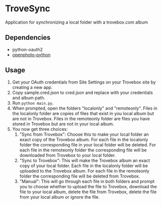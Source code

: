 TroveSync
=========

Application for synchronizing a local folder with a trovebox.com album

Dependencies
------------

* python-oauth2
* [openphoto-python](https://github.com/photo/openphoto-python)

Usage
-----

1. Get your OAuth credentials from Site Settings 
on your Trovebox site 
by creating a new app.
2. Copy sample.cred.json to cred.json
and replace with your credentials
and album path.
3. Run `python main.py`.
4. When prompted,
open the folders "localonly" and "remoteonly".
Files in the localonly folder
are copies of files that exist in you local album
but are not in Trovebox.
Files in the remoteonly folder
are files you have stored in Trovebox
but are not in your local album.
5. You now get three choices:
   1. "Sync from Trovebox":
   Choose this to make your local folder
   an exact copy of the Trovebox album.
   For each file in the localonly folder
   the corresponding file in your local folder will be deleted.
   For each file in the remoteonly folder
   the corresponding file will be downloaded from Trovebox
   to your local folder.
   2. "Sync to Trovebox":
   This will make the Trovebox album
   an exact copy of your local folder.
   Each file in the localonly folder
   will be uploaded to the Trovebox album.
   For each file in the remoteonly folder
   the corresponding file will be deleted from Trovebox.
   3. "Manual":
   This will go through each file in both folders
   and prompt you to choose whether to
   upload the file to Trovebox,
   download the file to your local album,
   delete the file from Trovebox,
   delete the file from your local album
   or ignore the file.

